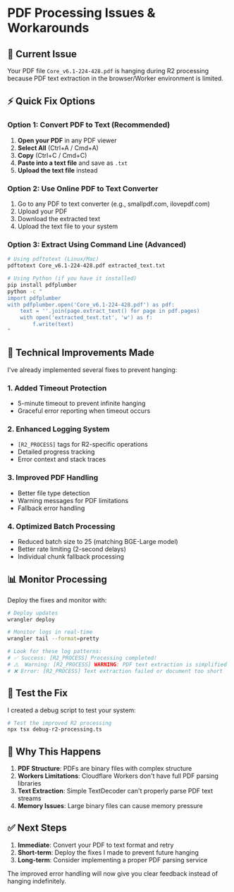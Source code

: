 # PDF Processing Issues & Workarounds

## 🚨 Current Issue
Your PDF file `Core_v6.1-224-428.pdf` is hanging during R2 processing because PDF text extraction in the browser/Worker environment is limited.

## ⚡ Quick Fix Options

### Option 1: Convert PDF to Text (Recommended)
1. **Open your PDF** in any PDF viewer
2. **Select All** (Ctrl+A / Cmd+A)
3. **Copy** (Ctrl+C / Cmd+C)  
4. **Paste into a text file** and save as `.txt`
5. **Upload the text file** instead

### Option 2: Use Online PDF to Text Converter
1. Go to any PDF to text converter (e.g., smallpdf.com, ilovepdf.com)
2. Upload your PDF
3. Download the extracted text
4. Upload the text file to your system

### Option 3: Extract Using Command Line (Advanced)
```bash
# Using pdftotext (Linux/Mac)
pdftotext Core_v6.1-224-428.pdf extracted_text.txt

# Using Python (if you have it installed)
pip install pdfplumber
python -c "
import pdfplumber
with pdfplumber.open('Core_v6.1-224-428.pdf') as pdf:
    text = ''.join(page.extract_text() for page in pdf.pages)
    with open('extracted_text.txt', 'w') as f:
        f.write(text)
"
```

## 🔧 Technical Improvements Made

I've already implemented several fixes to prevent hanging:

### 1. Added Timeout Protection
- 5-minute timeout to prevent infinite hanging
- Graceful error reporting when timeout occurs

### 2. Enhanced Logging System
- `[R2_PROCESS]` tags for R2-specific operations
- Detailed progress tracking
- Error context and stack traces

### 3. Improved PDF Handling
- Better file type detection
- Warning messages for PDF limitations
- Fallback error handling

### 4. Optimized Batch Processing
- Reduced batch size to 25 (matching BGE-Large model)
- Better rate limiting (2-second delays)
- Individual chunk fallback processing

## 📊 Monitor Processing

Deploy the fixes and monitor with:
```bash
# Deploy updates
wrangler deploy

# Monitor logs in real-time
wrangler tail --format=pretty

# Look for these log patterns:
# ✅ Success: [R2_PROCESS] Processing completed!
# ⚠️  Warning: [R2_PROCESS] WARNING: PDF text extraction is simplified
# ❌ Error: [R2_PROCESS] Text extraction failed or document too short
```

## 🧪 Test the Fix

I created a debug script to test your system:
```bash
# Test the improved R2 processing
npx tsx debug-r2-processing.ts
```

## 🎯 Why This Happens

1. **PDF Structure**: PDFs are binary files with complex structure
2. **Workers Limitations**: Cloudflare Workers don't have full PDF parsing libraries
3. **Text Extraction**: Simple TextDecoder can't properly parse PDF text streams
4. **Memory Issues**: Large binary files can cause memory pressure

## ✅ Next Steps

1. **Immediate**: Convert your PDF to text format and retry
2. **Short-term**: Deploy the fixes I made to prevent future hanging
3. **Long-term**: Consider implementing a proper PDF parsing service

The improved error handling will now give you clear feedback instead of hanging indefinitely.



